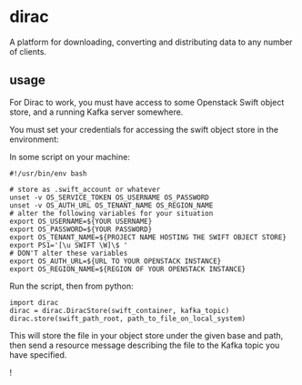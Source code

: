 # dirac

A platform for downloading, converting and distributing data to any number of clients.

## usage

For Dirac to work, you must have access to some Openstack Swift object store, and a running Kafka server somewhere.

You must set your credentials for accessing the swift object store in the environment:

In some script on your machine:

```
#!/usr/bin/env bash

# store as .swift_account or whatever
unset -v OS_SERVICE_TOKEN OS_USERNAME OS_PASSWORD
unset -v OS_AUTH_URL OS_TENANT_NAME OS_REGION_NAME
# alter the following variables for your situation
export OS_USERNAME=${YOUR USERNAME}
export OS_PASSWORD=${YOUR PASSWORD}
export OS_TENANT_NAME=${PROJECT NAME HOSTING THE SWIFT OBJECT STORE}
export PS1='[\u SWIFT \W]\$ '
# DON'T alter these variables
export OS_AUTH_URL=${URL TO YOUR OPENSTACK INSTANCE}
export OS_REGION_NAME=${REGION OF YOUR OPENSTACK INSTANCE}

```

Run the script, then from python:

```
import dirac
dirac = dirac.DiracStore(swift_container, kafka_topic)
dirac.store(swift_path_root, path_to_file_on_local_system)
```

This will store the file in your object store under the given base and path, then send a resource message describing the file to the Kafka topic you have specified.

!